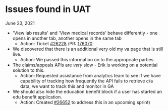 # Issues found in UAT
June 23, 2021

- 'View lab results' and 'View medical records' behave differently - one opens in another tab, another opens in the same tab 
    - Action: Ticket [#26228](https://github.com/department-of-veterans-affairs/va.gov-team/issues/26528) /PR: [176070](https://github.com/department-of-veterans-affairs/vets-website/pull/17670) 
- We discovered that there is an additional very old my va page that is still live. 
    - Action: We passed this information on to the appropriate parties. 
- The claims/appeals APIs are *very* slow - Erik is working on a potential solution to this. 
   - Action: Requested assistance from analytics team to see if we have capability of tracking how frequently the API fails to retrieve c/a data, we want to track this and monitor in GA
- We should also hide the education benefit block if a user has started an edu benefit application. 
    - Action: Created [#26652](https://github.com/department-of-veterans-affairs/va.gov-team/issues/26652) to address this in an upcoming sprint)
